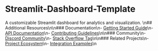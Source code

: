 # Streamlit-Dashboard-Template
A customizable Streamlit dashboard for analytics and visualization.
\n## Additional Resources\n\n### Documentation\n- [Getting Started Guide](docs/getting-started.md)\n- [API Documentation](docs/api.md)\n- [Contributing Guidelines](CONTRIBUTING.md)\n\n### Community\n- [Discord Community](https://discord.gg/example)\n- [Stack Overflow Tag](https://stackoverflow.com/questions/tagged/project-name)\n\n### Related Projects\n- [Project Ecosystem](docs/ecosystem.md)\n- [Integration Examples](examples/)\n